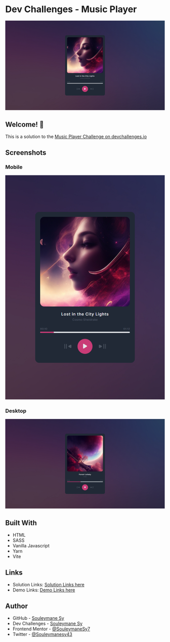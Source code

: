 # Dev Challenges - Music Player

![Music Player Preview](./preview/Preview.png)

## Welcome! 👋

This is a solution to the [Music Player Challenge on devchallenges.io](https://devchallenges.io/challenge/36)

## Screenshots

### Mobile

![Mobile Screenshot](./preview/Mobile.png)

### Desktop

![Desktop Screenshot](./preview/Desktop.png)

## Built With

- HTML
- SASS
- Vanilla Javascript
- Yarn
- Vite

## Links

- Solution Links: [Solution Links here](https://solution-links-url.com)
- Demo Links: [Demo Links here](https://demo-links-url.com)

## Author

- GitHub - [Souleymane Sy](https://github.com/SouleymaneSy7)
- Dev Challenges - [Souleymane Sy](https://devchallenges.io/profile/534cd213-3165-4c16-bdcf-058e1f468da0)
- Frontend Mentor - [@SouleymaneSy7](https://www.frontendmentor.io/profile/SouleymaneSy7)
- Twitter - [@Souleymanesy43](https://twitter.com/Souleymanesy43)

